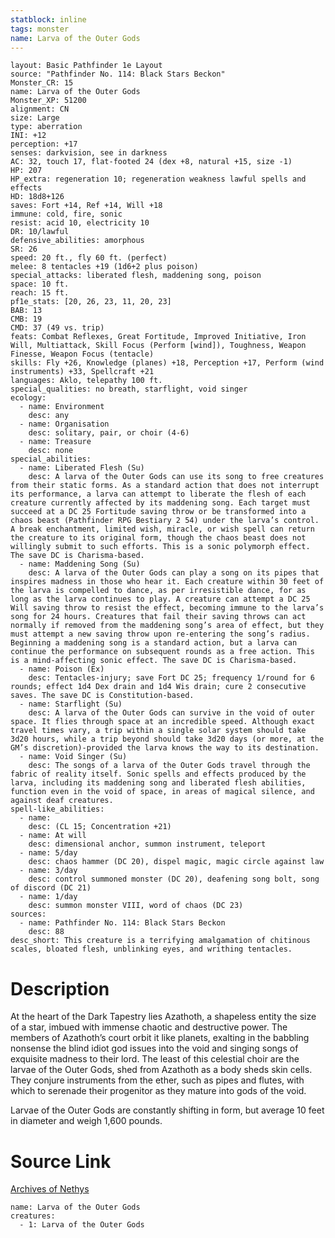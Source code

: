 ```yaml
---
statblock: inline
tags: monster
name: Larva of the Outer Gods
---
```

```statblock
layout: Basic Pathfinder 1e Layout
source: "Pathfinder No. 114: Black Stars Beckon"
Monster_CR: 15
name: Larva of the Outer Gods
Monster_XP: 51200
alignment: CN
size: Large
type: aberration
INI: +12
perception: +17
senses: darkvision, see in darkness
AC: 32, touch 17, flat-footed 24 (dex +8, natural +15, size -1)
HP: 207
HP_extra: regeneration 10; regeneration weakness lawful spells and effects
HD: 18d8+126
saves: Fort +14, Ref +14, Will +18
immune: cold, fire, sonic
resist: acid 10, electricity 10
DR: 10/lawful
defensive_abilities: amorphous
SR: 26
speed: 20 ft., fly 60 ft. (perfect)
melee: 8 tentacles +19 (1d6+2 plus poison)
special_attacks: liberated flesh, maddening song, poison
space: 10 ft.
reach: 15 ft.
pf1e_stats: [20, 26, 23, 11, 20, 23]
BAB: 13
CMB: 19
CMD: 37 (49 vs. trip)
feats: Combat Reflexes, Great Fortitude, Improved Initiative, Iron Will, Multiattack, Skill Focus (Perform [wind]), Toughness, Weapon Finesse, Weapon Focus (tentacle)
skills: Fly +26, Knowledge (planes) +18, Perception +17, Perform (wind instruments) +33, Spellcraft +21
languages: Aklo, telepathy 100 ft.
special_qualities: no breath, starflight, void singer
ecology:
  - name: Environment
    desc: any
  - name: Organisation
    desc: solitary, pair, or choir (4-6)
  - name: Treasure
    desc: none
special_abilities:
  - name: Liberated Flesh (Su)
    desc: A larva of the Outer Gods can use its song to free creatures from their static forms. As a standard action that does not interrupt its performance, a larva can attempt to liberate the flesh of each creature currently affected by its maddening song. Each target must succeed at a DC 25 Fortitude saving throw or be transformed into a chaos beast (Pathfinder RPG Bestiary 2 54) under the larva’s control. A break enchantment, limited wish, miracle, or wish spell can return the creature to its original form, though the chaos beast does not willingly submit to such efforts. This is a sonic polymorph effect. The save DC is Charisma-based.
  - name: Maddening Song (Su)
    desc: A larva of the Outer Gods can play a song on its pipes that inspires madness in those who hear it. Each creature within 30 feet of the larva is compelled to dance, as per irresistible dance, for as long as the larva continues to play. A creature can attempt a DC 25 Will saving throw to resist the effect, becoming immune to the larva’s song for 24 hours. Creatures that fail their saving throws can act normally if removed from the maddening song’s area of effect, but they must attempt a new saving throw upon re-entering the song’s radius. Beginning a maddening song is a standard action, but a larva can continue the performance on subsequent rounds as a free action. This is a mind-affecting sonic effect. The save DC is Charisma-based.
  - name: Poison (Ex)
    desc: Tentacles-injury; save Fort DC 25; frequency 1/round for 6 rounds; effect 1d4 Dex drain and 1d4 Wis drain; cure 2 consecutive saves. The save DC is Constitution-based.
  - name: Starflight (Su)
    desc: A larva of the Outer Gods can survive in the void of outer space. It flies through space at an incredible speed. Although exact travel times vary, a trip within a single solar system should take 3d20 hours, while a trip beyond should take 3d20 days (or more, at the GM’s discretion)-provided the larva knows the way to its destination.
  - name: Void Singer (Su)
    desc: The songs of a larva of the Outer Gods travel through the fabric of reality itself. Sonic spells and effects produced by the larva, including its maddening song and liberated flesh abilities, function even in the void of space, in areas of magical silence, and against deaf creatures.
spell-like_abilities:
  - name:
    desc: (CL 15; Concentration +21)
  - name: At will
    desc: dimensional anchor, summon instrument, teleport
  - name: 5/day
    desc: chaos hammer (DC 20), dispel magic, magic circle against law
  - name: 3/day
    desc: control summoned monster (DC 20), deafening song bolt, song of discord (DC 21)
  - name: 1/day
    desc: summon monster VIII, word of chaos (DC 23)
sources:
  - name: Pathfinder No. 114: Black Stars Beckon
    desc: 88
desc_short: This creature is a terrifying amalgamation of chitinous scales, bloated flesh, unblinking eyes, and writhing tentacles.
```
# Description
At the heart of the Dark Tapestry lies Azathoth, a shapeless entity the size of a star, imbued with immense chaotic and destructive power. The members of Azathoth’s court orbit it like planets, exalting in the babbling nonsense the blind idiot god issues into the void and singing songs of exquisite madness to their lord. The least of this celestial choir are the larvae of the Outer Gods, shed from Azathoth as a body sheds skin cells. They conjure instruments from the ether, such as pipes and flutes, with which to serenade their progenitor as they mature into gods of the void.

Larvae of the Outer Gods are constantly shifting in form, but average 10 feet in diameter and weigh 1,600 pounds.
# Source Link
[Archives of Nethys](https://aonprd.com/MonsterDisplay.aspx?ItemName=Larva%20of%20the%20Outer%20Gods)
```encounter-table
name: Larva of the Outer Gods
creatures:
  - 1: Larva of the Outer Gods
```

